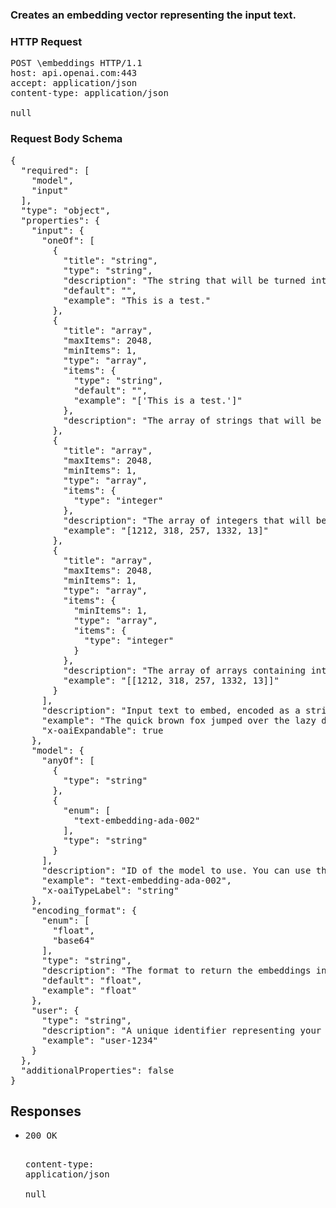 <!DOCTYPE html><html><head><title>Creates an embedding vector representing the input text.</title><link rel="stylesheet" href="./OpenApi.css"/><meta charset="utf-8"/><meta name="viewport" content="width=device-width, initial-scale=1"/></head><body><article><section class="requestOverview"><h1 class="request-summary">Creates an embedding vector representing the input text.</h1></section><section class="http"><h3>HTTP Request</h3><pre class="http-example"><span class="request-line">POST</span> <span class="http-target">\embeddings</span> <span class="http-version">HTTP/1.1</span>&#xA;<span class="header-line">host</span>: <span class="header-value">api.openai.com:443</span>&#xA;<span class="header-line">accept</span>: <span class="header-value">application/json</span>&#xA;<span class="header-line">content-type</span>: <span class="header-value">application/json</span>&#xA;&#xA;null</pre></section><section class="requestContent"><h3>Request Body Schema</h3><pre class="schema">{&#xA;  &quot;required&quot;: [&#xA;    &quot;model&quot;,&#xA;    &quot;input&quot;&#xA;  ],&#xA;  &quot;type&quot;: &quot;object&quot;,&#xA;  &quot;properties&quot;: {&#xA;    &quot;input&quot;: {&#xA;      &quot;oneOf&quot;: [&#xA;        {&#xA;          &quot;title&quot;: &quot;string&quot;,&#xA;          &quot;type&quot;: &quot;string&quot;,&#xA;          &quot;description&quot;: &quot;The string that will be turned into an embedding.&quot;,&#xA;          &quot;default&quot;: &quot;&quot;,&#xA;          &quot;example&quot;: &quot;This is a test.&quot;&#xA;        },&#xA;        {&#xA;          &quot;title&quot;: &quot;array&quot;,&#xA;          &quot;maxItems&quot;: 2048,&#xA;          &quot;minItems&quot;: 1,&#xA;          &quot;type&quot;: &quot;array&quot;,&#xA;          &quot;items&quot;: {&#xA;            &quot;type&quot;: &quot;string&quot;,&#xA;            &quot;default&quot;: &quot;&quot;,&#xA;            &quot;example&quot;: &quot;[&#x27;This is a test.&#x27;]&quot;&#xA;          },&#xA;          &quot;description&quot;: &quot;The array of strings that will be turned into an embedding.&quot;&#xA;        },&#xA;        {&#xA;          &quot;title&quot;: &quot;array&quot;,&#xA;          &quot;maxItems&quot;: 2048,&#xA;          &quot;minItems&quot;: 1,&#xA;          &quot;type&quot;: &quot;array&quot;,&#xA;          &quot;items&quot;: {&#xA;            &quot;type&quot;: &quot;integer&quot;&#xA;          },&#xA;          &quot;description&quot;: &quot;The array of integers that will be turned into an embedding.&quot;,&#xA;          &quot;example&quot;: &quot;[1212, 318, 257, 1332, 13]&quot;&#xA;        },&#xA;        {&#xA;          &quot;title&quot;: &quot;array&quot;,&#xA;          &quot;maxItems&quot;: 2048,&#xA;          &quot;minItems&quot;: 1,&#xA;          &quot;type&quot;: &quot;array&quot;,&#xA;          &quot;items&quot;: {&#xA;            &quot;minItems&quot;: 1,&#xA;            &quot;type&quot;: &quot;array&quot;,&#xA;            &quot;items&quot;: {&#xA;              &quot;type&quot;: &quot;integer&quot;&#xA;            }&#xA;          },&#xA;          &quot;description&quot;: &quot;The array of arrays containing integers that will be turned into an embedding.&quot;,&#xA;          &quot;example&quot;: &quot;[[1212, 318, 257, 1332, 13]]&quot;&#xA;        }&#xA;      ],&#xA;      &quot;description&quot;: &quot;Input text to embed, encoded as a string or array of tokens. To embed multiple inputs in a single request, pass an array of strings or array of token arrays. The input must not exceed the max input tokens for the model (8192 tokens for `text-embedding-ada-002`), cannot be an empty string, and any array must be 2048 dimensions or less. [Example Python code](https://cookbook.openai.com/examples/how_to_count_tokens_with_tiktoken) for counting tokens.\n&quot;,&#xA;      &quot;example&quot;: &quot;The quick brown fox jumped over the lazy dog&quot;,&#xA;      &quot;x-oaiExpandable&quot;: true&#xA;    },&#xA;    &quot;model&quot;: {&#xA;      &quot;anyOf&quot;: [&#xA;        {&#xA;          &quot;type&quot;: &quot;string&quot;&#xA;        },&#xA;        {&#xA;          &quot;enum&quot;: [&#xA;            &quot;text-embedding-ada-002&quot;&#xA;          ],&#xA;          &quot;type&quot;: &quot;string&quot;&#xA;        }&#xA;      ],&#xA;      &quot;description&quot;: &quot;ID of the model to use. You can use the [List models](/docs/api-reference/models/list) API to see all of your available models, or see our [Model overview](/docs/models/overview) for descriptions of them.\n&quot;,&#xA;      &quot;example&quot;: &quot;text-embedding-ada-002&quot;,&#xA;      &quot;x-oaiTypeLabel&quot;: &quot;string&quot;&#xA;    },&#xA;    &quot;encoding_format&quot;: {&#xA;      &quot;enum&quot;: [&#xA;        &quot;float&quot;,&#xA;        &quot;base64&quot;&#xA;      ],&#xA;      &quot;type&quot;: &quot;string&quot;,&#xA;      &quot;description&quot;: &quot;The format to return the embeddings in. Can be either `float` or [`base64`](https://pypi.org/project/pybase64/).&quot;,&#xA;      &quot;default&quot;: &quot;float&quot;,&#xA;      &quot;example&quot;: &quot;float&quot;&#xA;    },&#xA;    &quot;user&quot;: {&#xA;      &quot;type&quot;: &quot;string&quot;,&#xA;      &quot;description&quot;: &quot;A unique identifier representing your end-user, which can help OpenAI to monitor and detect abuse. [Learn more](/docs/guides/safety-best-practices/end-user-ids).\n&quot;,&#xA;      &quot;example&quot;: &quot;user-1234&quot;&#xA;    }&#xA;  },&#xA;  &quot;additionalProperties&quot;: false&#xA;}</pre></section><section class="responses"><h2>Responses</h2><ul class="responses"><li class="response"><pre class="http-example"><span class="status-line">200</span> <span class="status-description">OK</span>
<span class="header-line">content-type</span>: <span class="header-value">application/json</span>&#xA;&#xA;null</pre></li></ul></section></article></body></html>